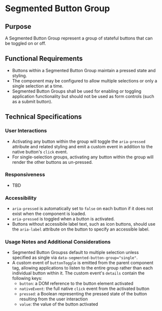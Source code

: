 # Segmented Button Group

## Purpose

A Segmented Button Group represent a group of stateful buttons that can be toggled on or off.

## Functional Requirements

* Buttons within a Segmented Button Group maintain a pressed state and styling.
* The component may be configured to allow multiple selections or only a single selection at a time.
* Segmented Button Groups shall be used for enabling or toggling application functionality but should not be used as form controls (such as a submit button).

## Technical Specifications

### User Interactions

* Activating any button within the group will toggle the `aria-pressed` attribute and related styling and emit a custom event in addition to the native button's `click` event.
* For single-selection groups, activating any button within the group will render the other buttons as un-pressed.

### Responsiveness

* TBD

### Accessibility

* `aria-pressed` is automatically set to `false` on each button if it does not exist when the component is loaded.
* `aria-pressed` is toggled when a button is activated.
* Buttons without accessibile label text, such as icon buttons, should use the `aria-label` attribute on the button to specify an accessible label.

### Usage Notes and Additional Considerations

* Segmented Button Groupss default to multiple selection unless specified as single via `data-segmented-button-group="single"`.
* A custom event of `buttonToggle` is emitted from the parent component tag, allowing applications to listen to the entire group rather than each individual button within it. The custom event's `details` contain the following keys:
  * `button`: a DOM reference to the button element activated
  * `nativeEvent`: the full native `click` event from the activated button
  * `pressed`: a Boolean representing the pressed state of the button resulting from the user interaction
  * `value`: the value of the button activated